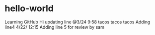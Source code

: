 # hello-world
Learning GitHub
Hi updating line @3/24 9:58 tacos tacos tacos
Adding line4 4/22/ 12:15
Adding line 5 for review by sam
